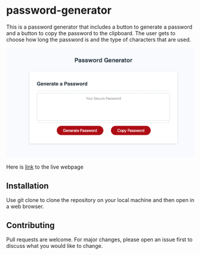 # password-generator

This is a password generator that includes a button to generate a password and a button to copy the password to the clipboard. The user gets to choose how long the password is and the type of characters that are used.

![This password generator includes a button to generate a password and a button to copy the password to the clipboard. THe user gets to choose how long the password is and the type of characters that are used.](./assets/demo/screenshot.png)

Here is [link](https://seanscraig.github.io/password-generator) to the live webpage

## Installation

Use git clone to clone the repository on your local machine and then open in a web browser.

## Contributing
Pull requests are welcome. For major changes, please open an issue first to discuss what you would like to change.
